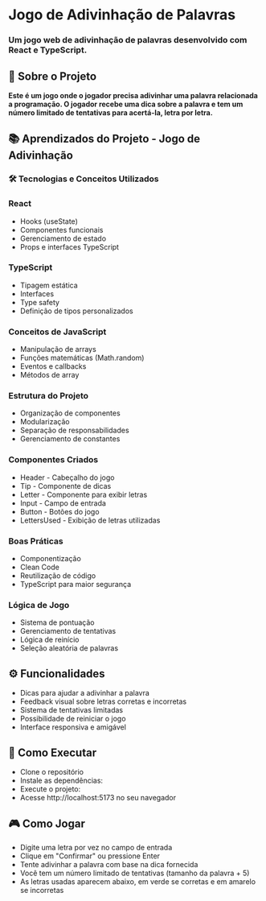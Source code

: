 # **Jogo de Adivinhação de Palavras**

### Um jogo web de adivinhação de palavras desenvolvido com React e TypeScript.

## 📝 Sobre o Projeto
**Este é um jogo onde o jogador precisa adivinhar uma palavra relacionada a programação. O jogador recebe uma dica sobre a palavra e tem um número limitado de tentativas para acertá-la, letra por letra.**



## 📚 Aprendizados do Projeto - Jogo de Adivinhação
### 🛠️ Tecnologias e Conceitos Utilizados

### React
- Hooks (useState)
- Componentes funcionais
- Gerenciamento de estado
- Props e interfaces TypeScript

### TypeScript
- Tipagem estática
- Interfaces
- Type safety
- Definição de tipos personalizados

### Conceitos de JavaScript
- Manipulação de arrays
- Funções matemáticas (Math.random)
- Eventos e callbacks
- Métodos de array

### Estrutura do Projeto
- Organização de componentes
- Modularização
- Separação de responsabilidades
- Gerenciamento de constantes

### Componentes Criados
- Header - Cabeçalho do jogo
- Tip - Componente de dicas
- Letter - Componente para exibir letras
- Input - Campo de entrada
- Button - Botões do jogo
- LettersUsed - Exibição de letras utilizadas

### Boas Práticas
- Componentização
- Clean Code
- Reutilização de código
- TypeScript para maior segurança

### Lógica de Jogo
- Sistema de pontuação
- Gerenciamento de tentativas
- Lógica de reinício
- Seleção aleatória de palavras

## ⚙️ Funcionalidades
- Dicas para ajudar a adivinhar a palavra
- Feedback visual sobre letras corretas e incorretas
-  Sistema de tentativas limitadas
-  Possibilidade de reiniciar o jogo
-  Interface responsiva e amigável

## 🚀 Como Executar
- Clone o repositório
- Instale as dependências:
- Execute o projeto:
- Acesse http://localhost:5173 no seu navegador

## 🎮 Como Jogar
- Digite uma letra por vez no campo de entrada
- Clique em "Confirmar" ou pressione Enter
- Tente adivinhar a palavra com base na dica fornecida
- Você tem um número limitado de tentativas (tamanho da palavra + 5)
- As letras usadas aparecem abaixo, em verde se corretas e em amarelo se incorretas